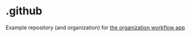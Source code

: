 # .github

Example repository (and organization) for [the organization workflow app](https://github.com/SvanBoxel/organization-workflow)

